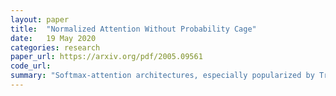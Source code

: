 ```yaml
---
layout: paper
title:  "Normalized Attention Without Probability Cage"
date:   19 May 2020
categories: research
paper_url: https://arxiv.org/pdf/2005.09561
code_url: 
summary: "Softmax-attention architectures, especially popularized by Transformers, have seen significant advancements in various tasks. However, the geometric implications of softmax-attention remain underexplored. In this study, we demonstrate limitations arising from constraining attention weights to the probability simplex and its impact on the convex hull of value vectors. We reveal sequence length-dependent biases in Transformers towards token isolation at initialization and compare them with max- and sum-pooling, which are strong but often overlooked baselines. To address these issues, we propose a novel approach of replacing softmax with normalization in self-attention, resulting in a robust and widely applicable architecture. Our findings are supported by empirical results from over 25,000 trained models, and all results and implementations are publicly available."
---
```


